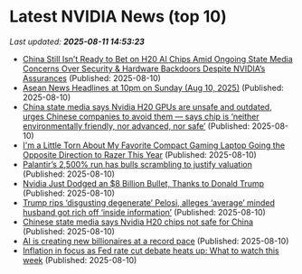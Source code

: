 # Latest NVIDIA News (top 10)
_Last updated: **2025-08-11 14:53:23**_

- [China Still Isn’t Ready to Bet on H20 AI Chips Amid Ongoing State Media Concerns Over Security & Hardware Backdoors Despite NVIDIA’s Assurances](https://wccftech.com/china-still-isnt-ready-to-bet-on-h20-ai-chips-amid-ongoing-state-media-concerns/) (Published: 2025-08-10)
- [Asean News Headlines at 10pm on Sunday (Aug 10, 2025)](https://www.thestar.com.my/aseanplus/aseanplus-news/2025/08/10/asean-news-headlines-at-10pm-on-sunday-aug-10-2025) (Published: 2025-08-10)
- [China state media says Nvidia H20 GPUs are unsafe and outdated, urges Chinese companies to avoid them — says chip is ‘neither environmentally friendly, nor advanced, nor safe’](https://www.tomshardware.com/tech-industry/china-state-media-says-nvidia-h20-gpus-are-unsafe-and-outdated-urges-chinese-companies-to-avoid-them-says-chip-is-neither-environmentally-friendly-nor-advanced-nor-safe) (Published: 2025-08-10)
- [I'm a Little Torn About My Favorite Compact Gaming Laptop Going the Opposite Direction to Razer This Year](https://www.windowscentral.com/hardware/asus/asus-rog-zephyrus-g14-2025-review) (Published: 2025-08-10)
- [Palantir’s 2,500% run has bulls scrambling to justify valuation](https://finance.yahoo.com/news/palantir-2-500-run-bulls-140000031.html) (Published: 2025-08-10)
- [Nvidia Just Dodged an $8 Billion Bullet, Thanks to Donald Trump](https://gizmodo.com/nvidia-just-dodged-an-8-billion-bullet-thanks-to-donald-trump-2000641188) (Published: 2025-08-10)
- [Trump rips ‘disgusting degenerate’ Pelosi, alleges ‘average’ minded husband got rich off ‘inside information’](https://nypost.com/2025/08/10/us-news/president-trump-rips-disgusting-degenerate-nancy-pelosi-alleges-average-minded-husband-got-rich-off-inside-information/) (Published: 2025-08-10)
- [Chinese state media says Nvidia H20 chips not safe for China](https://biztoc.com/x/e99be9dcf7b74e21) (Published: 2025-08-10)
- [AI is creating new billionaires at a record pace](https://www.cnbc.com/2025/08/10/ai-artificial-intelligence-billionaires-wealth.html) (Published: 2025-08-10)
- [Inflation in focus as Fed rate cut debate heats up: What to watch this week](https://finance.yahoo.com/news/inflation-in-focus-as-fed-rate-cut-debate-heats-up-what-to-watch-this-week-114004763.html) (Published: 2025-08-10)

